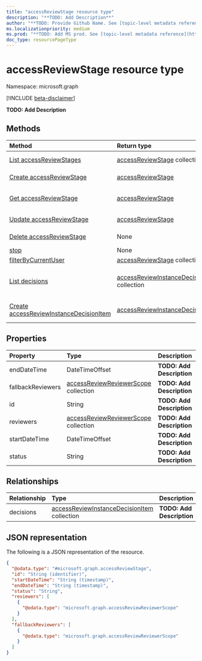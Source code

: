```yaml
---
title: "accessReviewStage resource type"
description: "**TODO: Add Description**"
author: "**TODO: Provide Github Name. See [topic-level metadata reference](https://msgo.azurewebsites.net/add/document/guidelines/metadata.html#topic-level-metadata)**"
ms.localizationpriority: medium
ms.prod: "**TODO: Add MS prod. See [topic-level metadata reference](https://msgo.azurewebsites.net/add/document/guidelines/metadata.html#topic-level-metadata)**"
doc_type: resourcePageType
---
```


# accessReviewStage resource type

Namespace: microsoft.graph

[!INCLUDE [beta-disclaimer](../../includes/beta-disclaimer.md)]

**TODO: Add Description**

## Methods
|Method|Return type|Description|
|:---|:---|:---|
|[List accessReviewStages](../api/accessreviewstage-list.md)|[accessReviewStage](../resources/accessreviewstage.md) collection|Get a list of the [accessReviewStage](../resources/accessreviewstage.md) objects and their properties.|
|[Create accessReviewStage](../api/accessreviewinstance-post-stages.md)|[accessReviewStage](../resources/accessreviewstage.md)|Create a new [accessReviewStage](../resources/accessreviewstage.md) object.|
|[Get accessReviewStage](../api/accessreviewstage-get.md)|[accessReviewStage](../resources/accessreviewstage.md)|Read the properties and relationships of an [accessReviewStage](../resources/accessreviewstage.md) object.|
|[Update accessReviewStage](../api/accessreviewstage-update.md)|[accessReviewStage](../resources/accessreviewstage.md)|Update the properties of an [accessReviewStage](../resources/accessreviewstage.md) object.|
|[Delete accessReviewStage](../api/accessreviewstage-delete.md)|None|Deletes an [accessReviewStage](../resources/accessreviewstage.md) object.|
|[stop](../api/accessreviewstage-stop.md)|None|**TODO: Add Description**|
|[filterByCurrentUser](../api/accessreviewstage-filterbycurrentuser.md)|[accessReviewStage](../resources/accessreviewstage.md) collection|**TODO: Add Description**|
|[List decisions](../api/accessreviewstage-list-decisions.md)|[accessReviewInstanceDecisionItem](../resources/accessreviewinstancedecisionitem.md) collection|Get the accessReviewInstanceDecisionItem resources from the decisions navigation property.|
|[Create accessReviewInstanceDecisionItem](../api/accessreviewstage-post-decisions.md)|[accessReviewInstanceDecisionItem](../resources/accessreviewinstancedecisionitem.md)|Create a new accessReviewInstanceDecisionItem object.|

## Properties
|Property|Type|Description|
|:---|:---|:---|
|endDateTime|DateTimeOffset|**TODO: Add Description**|
|fallbackReviewers|[accessReviewReviewerScope](../resources/accessreviewreviewerscope.md) collection|**TODO: Add Description**|
|id|String|**TODO: Add Description**|
|reviewers|[accessReviewReviewerScope](../resources/accessreviewreviewerscope.md) collection|**TODO: Add Description**|
|startDateTime|DateTimeOffset|**TODO: Add Description**|
|status|String|**TODO: Add Description**|

## Relationships
|Relationship|Type|Description|
|:---|:---|:---|
|decisions|[accessReviewInstanceDecisionItem](../resources/accessreviewinstancedecisionitem.md) collection|**TODO: Add Description**|

## JSON representation
The following is a JSON representation of the resource.
<!-- {
  "blockType": "resource",
  "keyProperty": "id",
  "@odata.type": "microsoft.graph.accessReviewStage",
  "openType": false
}
-->
``` json
{
  "@odata.type": "#microsoft.graph.accessReviewStage",
  "id": "String (identifier)",
  "startDateTime": "String (timestamp)",
  "endDateTime": "String (timestamp)",
  "status": "String",
  "reviewers": [
    {
      "@odata.type": "microsoft.graph.accessReviewReviewerScope"
    }
  ],
  "fallbackReviewers": [
    {
      "@odata.type": "microsoft.graph.accessReviewReviewerScope"
    }
  ]
}
```


